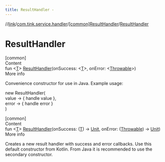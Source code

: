 ```yaml
---
title: ResultHandler -
---
```

//[link](../../index.md)/[com.tink.service.handler](../index.md)/[[common]ResultHandler](index.md)/[ResultHandler](-result-handler.md)



# ResultHandler  
[common]  
Content  
fun <[T](index.md)> [ResultHandler](-result-handler.md)(onSuccess: <ERROR CLASS><[T](index.md)>, onError: <ERROR CLASS><[Throwable](https://kotlinlang.org/api/latest/jvm/stdlib/kotlin/-throwable/index.html)>)  
More info  


Convenience constructor for use in Java. Example usage:

new ResultHandler<String>(  
    value -> { handle value },  
    error -> { handle error }  
)  


[common]  
Content  
fun <[T](index.md)> [ResultHandler](-result-handler.md)(onSuccess: ([T](index.md)) -> [Unit](https://kotlinlang.org/api/latest/jvm/stdlib/kotlin/-unit/index.html), onError: ([Throwable](https://kotlinlang.org/api/latest/jvm/stdlib/kotlin/-throwable/index.html)) -> [Unit](https://kotlinlang.org/api/latest/jvm/stdlib/kotlin/-unit/index.html))  
More info  


Creates a new result handler with success and error callbacks. Use this default constructor from Kotlin. From Java it is recommended to use the secondary constructor.

  



